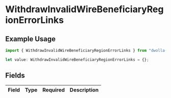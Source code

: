 # WithdrawInvalidWireBeneficiaryRegionErrorLinks

## Example Usage

```typescript
import { WithdrawInvalidWireBeneficiaryRegionErrorLinks } from "dwolla-typescript";

let value: WithdrawInvalidWireBeneficiaryRegionErrorLinks = {};
```

## Fields

| Field       | Type        | Required    | Description |
| ----------- | ----------- | ----------- | ----------- |